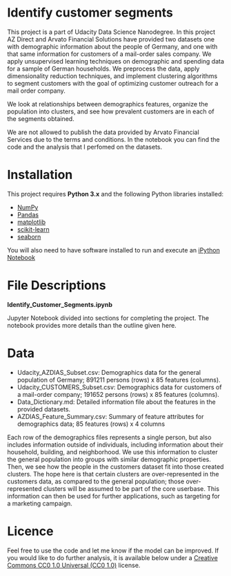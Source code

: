 # Identify customer segments

This project is a part of Udacity Data Science Nanodegree. In this project AZ Direct and Arvato Financial Solutions have provided two datasets one with demographic information about the people of Germany, and one with that same information for customers of a mail-order sales company. We apply unsupervised learning techniques on demographic and spending data for a sample of German households. We preprocess the data, apply dimensionality reduction techniques, and implement clustering algorithms to segment customers with the goal of optimizing customer outreach for a mail order company.

We look at relationships between demographics features, organize the population into clusters, and see how prevalent customers are in each of the segments obtained.

We are not allowed to publish the data provided by Arvato Financial Services due to the terms and conditions. In the notebook you can find the code and the analysis that I perfomed on the datasets. 


# Installation

This project requires **Python 3.x** and the following Python libraries installed:

- [NumPy](http://www.numpy.org/)
- [Pandas](http://pandas.pydata.org)
- [matplotlib](http://matplotlib.org/)
- [scikit-learn](http://scikit-learn.org/stable/)
- [seaborn](https://seaborn.pydata.org)

You will also need to have software installed to run and execute an [iPython Notebook](http://ipython.org/notebook.html)

# File Descriptions

**Identify_Customer_Segments.ipynb**

Jupyter Notebook divided into sections for completing the project. The notebook provides more details than the outline given here.


# Data

* Udacity_AZDIAS_Subset.csv: Demographics data for the general population of Germany; 891211 persons (rows) x 85 features (columns).
* Udacity_CUSTOMERS_Subset.csv: Demographics data for customers of a mail-order company; 191652 persons (rows) x 85 features (columns).
* Data_Dictionary.md: Detailed information file about the features in the provided datasets.
* AZDIAS_Feature_Summary.csv: Summary of feature attributes for demographics data; 85 features (rows) x 4 columns

Each row of the demographics files represents a single person, but also includes information outside of individuals, including information about their household, building, and neighborhood. We use this information to cluster the general population into groups with similar demographic properties. Then, we see how the people in the customers dataset fit into those created clusters. The hope here is that certain clusters are over-represented in the customers data, as compared to the general population; those over-represented clusters will be assumed to be part of the core userbase. This information can then be used for further applications, such as targeting for a marketing campaign.




# Licence
Feel free to use the code and let me know if the model can be improved. If you would like to do further analysis, it is available below under a [Creative Commons CC0 1.0 Universal (CC0 1.0)](https://creativecommons.org/publicdomain/zero/1.0/) license.
 
